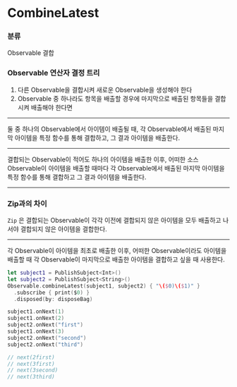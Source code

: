 # CombineLatest

### 분류

Observable 결합

### Observable 연산자 결정 트리

1. 다른 Observable을 결합시켜 새로운 Observable을 생성해야 한다
2. Observable 중 하나라도 항목을 배출할 경우에 마지막으로 배출된 항목들을 결합시켜 배출해야 한다면

---

둘 중 하나의 Observable에서 아이템이 배출될 때, 각 Observable에서 배출된 마지막 아이템을 특정 함수를 통해 결합하고, 그 결과 아이템을 배출한다.

---

결합되는 Observable이 적어도 하나의 아이템을 배출한 이후, 어떠한 소스 Observable이 아이템을 배출할 때마다 각 Observable에서 배출된 마지막 아이템을 특정 함수를 통해 결합하고 그 결과 아이템을 배출한다.

---

### Zip과의 차이

`Zip` 은 결합되는 Observable이 각각 이전에 결합되지 않은 아이템을 모두 배출하고 나서야 결합되지 않은 아이템을 결합한다.

---

각 Observable이 아이템을 최초로 배출한 이후, 어떠한 Observable이라도 아이템을 배출할 때 각 Observable이 마지막으로 배출한 아이템을 결합하고 싶을 때 사용한다.

```swift
let subject1 = PublishSubject<Int>()
let subject2 = PublishSubject<String>()
Observable.combineLatest(subject1, subject2) { "\($0)\($1)" }
  .subscribe { print($0) }
  .disposed(by: disposeBag)

subject1.onNext(1)
subject1.onNext(2)
subject2.onNext("first")
subject1.onNext(3)
subject2.onNext("second")
subject2.onNext("third")

// next(2first)
// next(3first)
// next(3second)
// next(3third)
```

